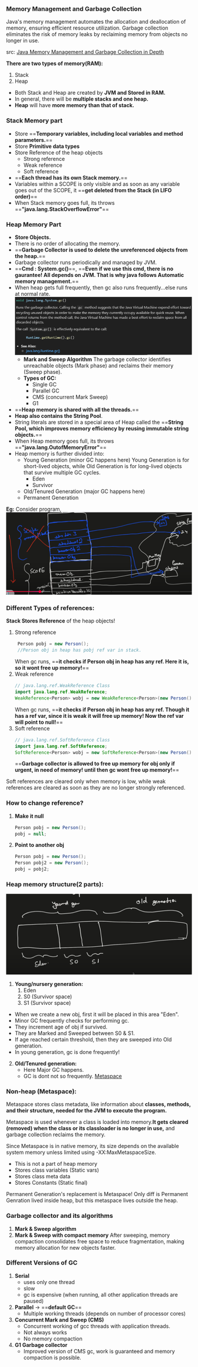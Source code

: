 ### Memory Management and Garbage Collection
Java's memory management automates the allocation and deallocation of memory, ensuring efficient resource utilization. Garbage collection eliminates the risk of memory leaks by reclaiming memory from objects no longer in use.

src: [Java Memory Management and Garbage Collection in Depth](https://www.youtube.com/watch?v=vz6vSZRuS2M)

**There are two types of memory(RAM):**
1. Stack
2. Heap

* Both Stack and Heap are created by **JVM and Stored in RAM.**
* In general, there will be **multiple stacks and one heap.**
* **Heap** will have **more memory than that of stack.**

### **Stack Memory part**
- Store ==**Temporary variables, including local variables and method parameters.**==
- Store **Primitive data types**
- Store Reference of the heap objects
  * Strong reference
  * Weak reference
  * Soft reference
- ==**Each thread has its own Stack memory.**==
- Variables within a SCOPE is only visible and as soon as any variable goes out of the SCOPE, it ==**get deleted from the Stack (in LIFO order)**==
- When Stack memory goes full, its throws ==**"java.lang.StackOverflowError"**==

### **Heap Memory Part**
- **Store Objects.**
- There is no order of allocating the memory.
- ==**Garbage Collector is used to delete the unreferenced objects from the heap.**==
- Garbage collector runs periodically and managed by JVM.
- ==**Cmd : System.gc()**==, ==**Even if we use this cmd, there is no gaurantee! All depends on JVM. That is why java follows Automatic memory management.**==
- When heap gets full frequently, then gc also runs frequently...else runs at normal rate.
  ![alt text](images/image2.png)
  * **Mark and Sweep Algorithm**
    The garbage collector identifies unreachable objects (Mark phase) and reclaims their memory (Sweep phase).
  * **Types of GC:**
    * Single GC
    * Parallel GC
    * CMS (concurrent Mark Sweep) 
    * G1
- ==**Heap memory is shared with all the threads.**==
- **Heap also contains the String Pool**.
- String literals are stored in a special area of Heap called the ==**String Pool, which improves memory efficiency by reusing immutable string objects.**==
- When Heap memory goes full, its throws ==**"java.lang.OutofMemoryError"**==
- Heap memory is further divided into:
  * Young Generation (minor GC happens here)
  Young Generation is for short-lived objects, while Old Generation is for long-lived objects that survive multiple GC cycles.
    * Eden
    * Survivor
  * Old/Tenured Generation (major GC happens here)
  * Permanent Generation

**Eg:**
Consider program,
![alt text](images/image.png)

### Different Types of references:
**Stack Stores Reference** of the heap objects!
1. Strong reference
   ```java
    Person pobj = new Person();
    //Person obj in heap has pobj ref var in stack.
   ```
   When gc runs, ==**it checks if Person obj in heap has any ref. Here it is, so it wont free up memory!**==
2. Weak reference
    ```java
    // java.lang.ref.WeakReference Class
    import java.lang.ref.WeakReference;
    WeakReference<Person> wobj = new WeakReference<Person>(new Person());
   ```
   When gc runs, ==**it checks if Person obj in heap has any ref. Though it has a ref var, since it is weak it will free up memory! Now the ref var will point to null!**==
3. Soft reference
    ```java
    // java.lang.ref.SoftReference Class
    import java.lang.ref.SoftReference;
    SoftReference<Person> wobj = new SoftReference<Person>(new Person());
    ```
    ==**Garbage collector is allowed to free up memory for obj only if urgent, in need of memory! until then gc wont free up memory!**==

Soft references are cleared only when memory is low, while weak references are cleared as soon as they are no longer strongly referenced.

### How to change reference?
1. **Make it null**
   ```java
   Person pobj = new Person();
   pobj = null;
    ```
2. **Point to another obj**
   ```java
   Person pobj = new Person();
   Person pobj2 = new Person();
   pobj = pobj2;
   ```

### Heap memory structure(2 parts):
![alt text](images/image3.png)

1. **Young/nursery generation:**
    1. Eden
    2. S0 (Survivor space)
    3. S1 (Survivor space)
  * When we create a new obj, first it will be placed in this area "Eden".
  * Minor GC frequently checks for performing gc.
  * They increment age of obj if survived.
  * They are Marked and Sweeped between S0 & S1.
  * If age reached certain threshold, then they are sweeped into Old generation.
  * In young generation, gc is done frequently! 

2. **Old/Tenured generation:**
   * Here Major GC happens.
   * GC is dont not so frequently.
[Metaspace](https://www.geeksforgeeks.org/metaspace-in-java-8-with-examples/)

### **Non-heap (Metaspace):**
Metaspace stores class metadata, like information about **classes, methods, and their structure, needed for the JVM to execute the program.**

Metaspace is used whenever a class is loaded into memory.**It gets cleared (removed) when the class or its classloader is no longer in use,** and garbage collection reclaims the memory.

Since Metaspace is in native memory, its size depends on the available system memory unless limited using -XX:MaxMetaspaceSize.

* This is not a part of heap memory
* Stores class variables (Static vars)
* Stores class meta data
* Stores Constants (Static final)

Permanent Generation's replacement is Metaspace! Only diff is Permanent Genration lived inside heap, but this metaspace lives outside the heap.

### Garbage collector and its algorithms
1. **Mark & Sweep algorithm**
2. **Mark & Sweep with compact memory** 
After sweeping, memory compaction consolidates free space to reduce fragmentation, making memory allocation for new objects faster.

### Different Versions of GC
1. **Serial**
   * uses only one thread
   * slow   
   * gc is expensive (when running, all other application threads are paused)
2. **Parallel** -> ==**default GC**==
   * Multiple working threads (depends on number of processor cores) 
3. **Concurrent Mark and Sweep (CMS)**
   * Concurrent working of gcc threads with application threads.
   * Not always works
   * No memory compaction
4. **G1 Garbage collector**
   * Improved version of CMS gc, work is guaranteed and memory compaction is possible.
